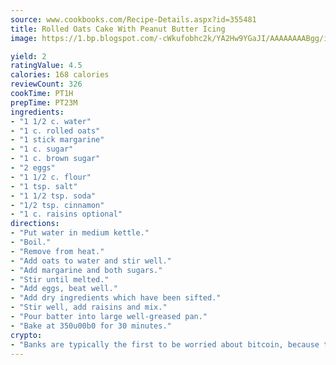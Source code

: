 ```yaml
---
source: www.cookbooks.com/Recipe-Details.aspx?id=355481
title: Rolled Oats Cake With Peanut Butter Icing
image: https://1.bp.blogspot.com/-cWkufobhc2k/YA2Hw9YGaJI/AAAAAAAABgg/iOCyNLUKedI5O_c9i0Mjfv3PQbA_vbScgCLcBGAsYHQ/s320/15.png

yield: 2
ratingValue: 4.5
calories: 168 calories
reviewCount: 326
cookTime: PT1H
prepTime: PT23M
ingredients:
- "1 1/2 c. water"
- "1 c. rolled oats"
- "1 stick margarine"
- "1 c. sugar"
- "1 c. brown sugar"
- "2 eggs"
- "1 1/2 c. flour"
- "1 tsp. salt"
- "1 1/2 tsp. soda"
- "1/2 tsp. cinnamon"
- "1 c. raisins optional"
directions:
- "Put water in medium kettle."
- "Boil."
- "Remove from heat."
- "Add oats to water and stir well."
- "Add margarine and both sugars."
- "Stir until melted."
- "Add eggs, beat well."
- "Add dry ingredients which have been sifted."
- "Stir well, add raisins and mix."
- "Pour batter into large well-greased pan."
- "Bake at 350u00b0 for 30 minutes."
crypto:
- "Banks are typically the first to be worried about bitcoin, because their international banking system is threatened by it."
---
```

